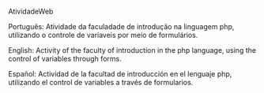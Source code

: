 AtividadeWeb

Português: Atividade da faculadade de introdução na linguagem php, utilizando o controle de variaveis por meio de formulários.

English: Activity of the faculty of introduction in the php language, using the control of variables through forms.

Español: Actividad de la facultad de introducción en el lenguaje php, utilizando el control de variables a través de formularios.
